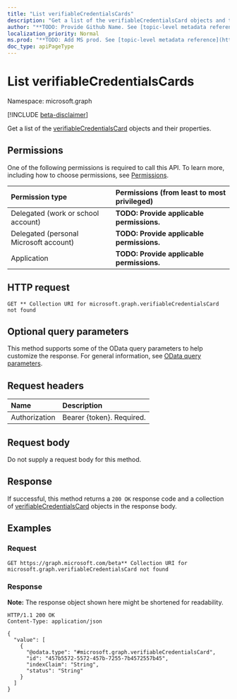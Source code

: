 ```yaml
---
title: "List verifiableCredentialsCards"
description: "Get a list of the verifiableCredentialsCard objects and their properties."
author: "**TODO: Provide Github Name. See [topic-level metadata reference](https://msgo.azurewebsites.net/add/document/guidelines/metadata.html#topic-level-metadata)**"
localization_priority: Normal
ms.prod: "**TODO: Add MS prod. See [topic-level metadata reference](https://msgo.azurewebsites.net/add/document/guidelines/metadata.html#topic-level-metadata)**"
doc_type: apiPageType
---
```


# List verifiableCredentialsCards
Namespace: microsoft.graph

[!INCLUDE [beta-disclaimer](../../includes/beta-disclaimer.md)]

Get a list of the [verifiableCredentialsCard](../resources/verifiablecredentialscard.md) objects and their properties.

## Permissions
One of the following permissions is required to call this API. To learn more, including how to choose permissions, see [Permissions](/graph/permissions-reference).

|Permission type|Permissions (from least to most privileged)|
|:---|:---|
|Delegated (work or school account)|**TODO: Provide applicable permissions.**|
|Delegated (personal Microsoft account)|**TODO: Provide applicable permissions.**|
|Application|**TODO: Provide applicable permissions.**|

## HTTP request

<!-- {
  "blockType": "ignored"
}
-->
``` http
GET ** Collection URI for microsoft.graph.verifiableCredentialsCard not found
```

## Optional query parameters
This method supports some of the OData query parameters to help customize the response. For general information, see [OData query parameters](/graph/query-parameters).

## Request headers
|Name|Description|
|:---|:---|
|Authorization|Bearer {token}. Required.|

## Request body
Do not supply a request body for this method.

## Response

If successful, this method returns a `200 OK` response code and a collection of [verifiableCredentialsCard](../resources/verifiablecredentialscard.md) objects in the response body.

## Examples

### Request
<!-- {
  "blockType": "request",
  "name": "list_verifiablecredentialscard"
}
-->
``` http
GET https://graph.microsoft.com/beta** Collection URI for microsoft.graph.verifiableCredentialsCard not found
```


### Response
**Note:** The response object shown here might be shortened for readability.
<!-- {
  "blockType": "response",
  "truncated": true,
  "@odata.type": "Collection(microsoft.graph.verifiableCredentialsCard)"
}
-->
``` http
HTTP/1.1 200 OK
Content-Type: application/json

{
  "value": [
    {
      "@odata.type": "#microsoft.graph.verifiableCredentialsCard",
      "id": "457b5572-5572-457b-7255-7b4572557b45",
      "indexClaim": "String",
      "status": "String"
    }
  ]
}
```

